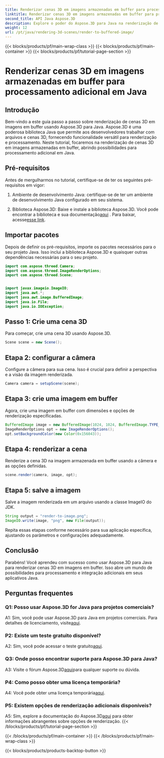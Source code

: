 ```yaml
---
title: Renderizar cenas 3D em imagens armazenadas em buffer para processamento adicional em Java
linktitle: Renderizar cenas 3D em imagens armazenadas em buffer para processamento adicional em Java
second_title: API Java Aspose.3D
description: Explore o poder do Aspose.3D para Java na renderização de cenas 3D em imagens em buffer. Guia passo a passo com pré-requisitos, pacotes de importação e perguntas frequentes.
weight: 12
url: /pt/java/rendering-3d-scenes/render-to-buffered-image/
---
```


{{< blocks/products/pf/main-wrap-class >}}
{{< blocks/products/pf/main-container >}}
{{< blocks/products/pf/tutorial-page-section >}}

# Renderizar cenas 3D em imagens armazenadas em buffer para processamento adicional em Java

## Introdução

Bem-vindo a este guia passo a passo sobre renderização de cenas 3D em imagens em buffer usando Aspose.3D para Java. Aspose.3D é uma poderosa biblioteca Java que permite aos desenvolvedores trabalhar com arquivos e cenas 3D, fornecendo funcionalidade versátil para renderização e processamento. Neste tutorial, focaremos na renderização de cenas 3D em imagens armazenadas em buffer, abrindo possibilidades para processamento adicional em Java.

## Pré-requisitos

Antes de mergulharmos no tutorial, certifique-se de ter os seguintes pré-requisitos em vigor:

1. Ambiente de desenvolvimento Java: certifique-se de ter um ambiente de desenvolvimento Java configurado em seu sistema.

2.  Biblioteca Aspose.3D: Baixe e instale a biblioteca Aspose.3D. Você pode encontrar a biblioteca e sua documentação[aqui](https://reference.aspose.com/3d/java/) . Para baixar, acesse[esse link](https://releases.aspose.com/3d/java/).

## Importar pacotes

Depois de definir os pré-requisitos, importe os pacotes necessários para o seu projeto Java. Isso inclui a biblioteca Aspose.3D e quaisquer outras dependências necessárias para o seu projeto.

```java
import com.aspose.threed.Camera;
import com.aspose.threed.ImageRenderOptions;
import com.aspose.threed.Scene;


import javax.imageio.ImageIO;
import java.awt.*;
import java.awt.image.BufferedImage;
import java.io.File;
import java.io.IOException;
```

## Passo 1: Crie uma cena 3D

Para começar, crie uma cena 3D usando Aspose.3D.

```java
Scene scene = new Scene();
```

## Etapa 2: configurar a câmera

Configure a câmera para sua cena. Isso é crucial para definir a perspectiva e a visão da imagem renderizada.

```java
Camera camera = setupScene(scene);
```

## Etapa 3: crie uma imagem em buffer

Agora, crie uma imagem em buffer com dimensões e opções de renderização especificadas.

```java
BufferedImage image = new BufferedImage(1024, 1024, BufferedImage.TYPE_3BYTE_BGR);
ImageRenderOptions opt = new ImageRenderOptions();
opt.setBackgroundColor(new Color(0x156043));
```

## Etapa 4: renderizar a cena

Renderize a cena 3D na imagem armazenada em buffer usando a câmera e as opções definidas.

```java
scene.render(camera, image, opt);
```

## Etapa 5: salve a imagem

Salve a imagem renderizada em um arquivo usando a classe ImageIO do JDK.

```java
String output = "render-to-image.png";
ImageIO.write(image, "png", new File(output));
```

Repita essas etapas conforme necessário para sua aplicação específica, ajustando os parâmetros e configurações adequadamente.

## Conclusão

Parabéns! Você aprendeu com sucesso como usar Aspose.3D para Java para renderizar cenas 3D em imagens em buffer. Isso abre um mundo de possibilidades para processamento e integração adicionais em seus aplicativos Java.

## Perguntas frequentes

### Q1: Posso usar Aspose.3D for Java para projetos comerciais?

 A1: Sim, você pode usar Aspose.3D para Java em projetos comerciais. Para detalhes de licenciamento, visite[aqui](https://purchase.aspose.com/buy).

### P2: Existe um teste gratuito disponível?

 A2: Sim, você pode acessar o teste gratuito[aqui](https://releases.aspose.com/).

### Q3: Onde posso encontrar suporte para Aspose.3D para Java?

 A3: Visite o fórum Aspose.3D[aqui](https://forum.aspose.com/c/3d/18)para qualquer suporte ou dúvida.

### P4: Como posso obter uma licença temporária?

 A4: Você pode obter uma licença temporária[aqui](https://purchase.aspose.com/temporary-license/).

### P5: Existem opções de renderização adicionais disponíveis?

 A5: Sim, explore a documentação do Aspose.3D[aqui](https://reference.aspose.com/3d/java/) para obter informações abrangentes sobre opções de renderização.
{{< /blocks/products/pf/tutorial-page-section >}}

{{< /blocks/products/pf/main-container >}}
{{< /blocks/products/pf/main-wrap-class >}}

{{< blocks/products/products-backtop-button >}}
